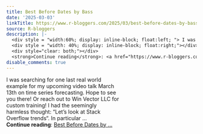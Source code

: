 ```yaml
---
title: Best Before Dates by Bass
date: '2025-03-03'
linkTitle: https://www.r-bloggers.com/2025/03/best-before-dates-by-bass/
source: R-bloggers
description: |-
  <div style = "width:60%; display: inline-block; float:left; "> I was searching for one last real world example for my upcoming video talk March 13th on time series forecasting. Hope to see you there! Or reach out to Win Vector LLC for custom training! I had the seemingly harmless thought: “Let’s look at Stack Overflow trends“. In particular ...</div>
  <div style = "width: 40%; display: inline-block; float:right;"></div>
  <div style="clear: both;"></div>
  <strong>Continue reading</strong>: <a href="https://www.r-bloggers.com/2025/03/best-before-dates-by-bass/">Best Before Dates by ...
disable_comments: true
---
```

<div style = "width:60%; display: inline-block; float:left; "> I was searching for one last real world example for my upcoming video talk March 13th on time series forecasting. Hope to see you there! Or reach out to Win Vector LLC for custom training! I had the seemingly harmless thought: “Let’s look at Stack Overflow trends“. In particular ...</div>
<div style = "width: 40%; display: inline-block; float:right;"></div>
<div style="clear: both;"></div>
<strong>Continue reading</strong>: <a href="https://www.r-bloggers.com/2025/03/best-before-dates-by-bass/">Best Before Dates by ...